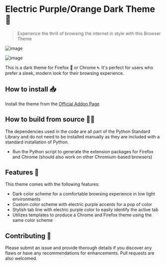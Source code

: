 # Electric Purple/Orange Dark Theme 🔮
> Experience the thrill of browsing the internet in style with this Browser Theme

![image](https://user-images.githubusercontent.com/13234165/226485496-2a8aeda8-0f5b-4189-8c93-740127836c19.png)

![image](https://user-images.githubusercontent.com/13234165/232872079-b3c8a827-8b0f-409a-b599-2fd19a85ed46.png)


This is a dark theme for Firefox 🦊 or Chrome 🌀. It's perfect for users who prefer a sleek, modern look for their browsing experience.

## How to install 📥

Install the theme from the [Official Addon Page](https://addons.mozilla.org/en-US/firefox/addon/electric-purple-dark/)

## How to build from source 👨‍💻

The dependencies used in the code are all part of the Python Standard Library and do not need to be installed manually as they are included with a standard installation of Python.
- Run the Python script to generate the extension packages for Firefox and Chrome (should also work on other Chromium-based browsers)

## Features 🎨

This theme comes with the following features:
- Dark color scheme for a comfortable browsing experience in low light environments
- Custom color scheme with electric purple accents for a pop of color
- Stylish tab line with electric purple color to easily identify the active tab
- Utilizes templates to produce a Chrome and Firefox theme using the same color scheme

## Contributing 🤝

Please submit an issue and provide thorough details if you discover any flaws or have any recommendations for enhancements. Pull requests are also welcomed.
